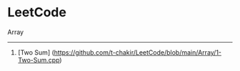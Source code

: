 # LeetCode

Array

---

1. [Two Sum] (https://github.com/t-chakir/LeetCode/blob/main/Array/1-Two-Sum.cpp)
